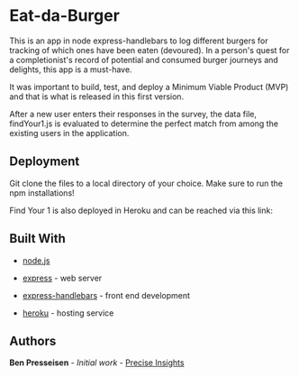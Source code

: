 # Eat-da-Burger
  
This is an app in node express-handlebars to log different burgers for tracking of which ones have been eaten (devoured). In a person's quest for a completionist's record of potential and consumed burger journeys and delights, this app is a must-have.
  
It was important to build, test, and deploy a Minimum Viable Product (MVP) and that is what is released in this first version.

After a new user enters their responses in the survey, the data file, findYour1.js is evaluated to determine the perfect match from among the existing users in the application.
  
  
## Deployment

Git clone the files to a local directory of your choice. Make sure to run the npm installations!
  
Find Your 1 is also deployed in Heroku and can be reached via this link: 
  
## Built With
  
* [node.js](https://nodejs.org/en/) 
  
* [express](https://www.npmjs.com/package/express) - web server

* [express-handlebars](https://www.npmjs.com/package/express-handlebars) - front end development
  
  
* [heroku](https://www.heroku.com/home) - hosting service
  
## Authors
  
**Ben Presseisen** - *Initial work* - [Precise Insights](https://bpresseisen.github.io/Bootstrap-Portfolio/)
